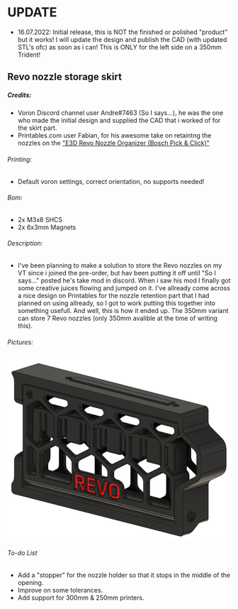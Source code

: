 # UPDATE
- 16.07.2022: Initial release, this is NOT the finished or polished "product" but it works! I will update the design and publish the CAD (with updated STL's ofc) as soon as i can!
This is ONLY for the left side on a 350mm Trident!

## Revo nozzle storage skirt
##### Credits:
- Voron Discord channel user Andre#7463 (So I says...), he was the one who made the initial design and supplied the CAD that i worked of for the skirt part.
- Printables.com user Fabian, for his awesome take on retaintng the nozzles on the ["E3D Revo Nozzle Organizer (Bosch Pick & Click)"](https://www.printables.com/model/102698-e3d-revo-nozzle-organizer-bosch-pick-click) 

###### Printing:
- Default voron settings, correct orientation, no supports needed!

###### Bom:
- 2x M3x8 SHCS
- 2x 6x3mm Magnets

###### Description:
- I've been planning to make a solution to store the Revo nozzles on my VT since i joined the pre-order, but hav been putting it off until "So I says..." posted he's take mod in discord.
When i saw his mod I finally got some creative juices flowing and jumped on it. I've allready come across a nice design on Printables for the nozzle retention part that I  had planned on
using allready, so I got to work putting this together into something usefull. And well, this is how it ended up. The 350mm variant can store 7 Revo nozzles (only 350mm avalible at the time of writing this).

###### Pictures:
![](./pics/7n_350mm_2c.png)
###### To-do List
- Add a "stopper" for the nozzle holder so that it stops in the middle of the opening.
- Improve on some tolerances.
- Add support for 300mm & 250mm printers.
